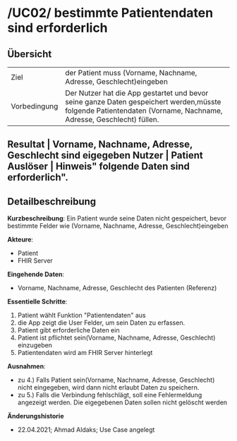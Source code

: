 # /UC02/ bestimmte Patientendaten sind erforderlich

## Übersicht

  |||
 ---------------|---------------------------------------------------------------
  Ziel          | der Patient muss (Vorname, Nachname, Adresse, Geschlecht)eingeben
  Vorbedingung  | Der Nutzer hat die App gestartet und bevor seine ganze Daten gespeichert werden,müsste folgende Patientendaten  (Vorname, Nachname, Adresse, Geschlecht) füllen.              
  
  Resultat      | Vorname, Nachname, Adresse, Geschlecht sind eigegeben
  Nutzer        | Patient
  Auslöser      | Hinweis" folgende Daten sind erforderlich".
  ------------------------------------------------------------------------------

## Detailbeschreibung

**Kurzbeschreibung**: Ein Patient wurde seine Daten nicht gespeichert, bevor bestimmte Felder wie (Vorname, Nachname, Adresse, Geschlecht)eingeben

**Akteure**:
* Patient
* FHIR Server

**Eingehende Daten**:
* Vorname, Nachname, Adresse, Geschlecht des Patienten (Referenz)


**Essentielle Schritte**:
1. Patient wählt Funktion "Patientendaten" aus
2. die App zeigt die User Felder, um sein Daten zu erfassen.
3. Patient gibt erforderliche Daten ein
4. Patient ist pflichtet sein(Vorname, Nachname, Adresse, Geschlecht) einzugeben
5. Patientendaten wird am FHIR Server hinterlegt


**Ausnahmen**:
- zu 4.) Falls Patient sein(Vorname, Nachname, Adresse, Geschlecht) nicht eingegeben, wird dann nicht erlaubt Daten zu speichern.
- zu 5.) Falls die Verbindung fehlschlägt, soll eine Fehlermeldung angezeigt werden. Die eigegebenen Daten sollen nicht gelöscht werden

**Änderungshistorie**
* 22.04.2021; Ahmad Aldaks; Use Case angelegt

